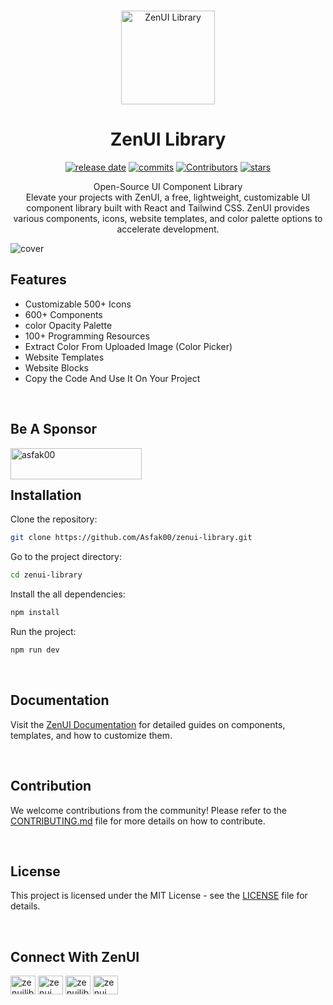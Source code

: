 <br />
<p align="center">
  <a href="https://github.com/Asfak00/zenui-library">
    <img src="https://i.ibb.co.com/0BZfPq6/darklogo.png" alt="ZenUI Library" width="150" />
  </a>

<h1 align="center">
ZenUI Library
</h1>
<p align="center">
<a href="https://github.com/Asfak00/zenui-library" target="__blank"><img alt="release date" src="https://img.shields.io/github/release-date/asfak00/zenui-library"></a>
<a href="https://github.com/Asfak00/zenui-library" target="__blank"><img alt="commits" src="https://img.shields.io/github/commit-activity/w/asfak00/zenui-library"></a>
<a href="https://github.com/Asfak00/zenui-library" target="__blank"><img alt="Contributors" src="https://img.shields.io/github/contributors/asfak00/zenui-library"></a>
  <a href="https://github.com/Asfak00/zenui-library" target="__blank"><img alt="stars" src="https://img.shields.io/github/stars/asfak00/zenui-library"></a>
</p>
<p align="center">
Open-Source UI Component Library<br>
Elevate your projects with ZenUI, a free, lightweight, customizable UI component library built with React and Tailwind CSS. ZenUI provides various components, icons, website templates, and color palette options to accelerate development.

![cover](https://i.ibb.co.com/CWtdR19/post.png)

## Features

- Customizable 500+ Icons
- 600+ Components
- color Opacity Palette
- 100+ Programming Resources
- Extract Color From Uploaded Image (Color Picker)
- Website Templates
- Website Blocks
- Copy the Code And Use It On Your Project

<br/>

## Be A Sponsor

<p><a href="https://www.buymeacoffee.com/zenuilibrary"> <img align="left" src="https://cdn.buymeacoffee.com/buttons/v2/default-yellow.png" height="50" width="210" alt="asfak00" /></a></p>

<br/>
<br/>


## Installation

Clone the repository:
```bash
git clone https://github.com/Asfak00/zenui-library.git
```

Go to the project directory:
```bash
cd zenui-library
```

Install the all dependencies:
```bash
npm install
```

Run the project:
```bash
npm run dev
```

<br/>

## Documentation

Visit the [ZenUI Documentation](https://zenui.net/getting-started/installation) for detailed guides on components, templates, and how to customize them.

<br/>

## Contribution

We welcome contributions from the community! Please refer to the [CONTRIBUTING.md](https://github.com/Asfak00/zenui-library/blob/production/CONTRIBUTING.md) file for more details on how to contribute.

<br/>

## License

This project is licensed under the MIT License - see the [LICENSE](https://github.com/Asfak00/zenui-library/blob/production/LICENSE.md) file for details.

<br/>

## Connect With ZenUI

<p align="left">
<a href="https://x.com/zenuilibrary" target="blank"><img align="center" src="https://raw.githubusercontent.com/rahuldkjain/github-profile-readme-generator/master/src/images/icons/Social/twitter.svg" alt="zenuilibrary" height="30" width="40" /></a>
<a href="https://www.linkedin.com/company/zenui/" target="blank"><img align="center" src="https://raw.githubusercontent.com/rahuldkjain/github-profile-readme-generator/master/src/images/icons/Social/linked-in-alt.svg" alt="zenui" height="30" width="40" /></a>
<a href="https://web.facebook.com/zenuilibrary" target="blank"><img align="center" src="https://raw.githubusercontent.com/rahuldkjain/github-profile-readme-generator/master/src/images/icons/Social/facebook.svg" alt="zenuilibrary" height="30" width="40" /></a>
<a href="https://discord.gg/qbwytm4WUG" target="blank"><img align="center" src="https://assets.mofoprod.net/network/images/discord.width-250.jpg" alt="zenui" height="30" width="40" /></a>
</p>
